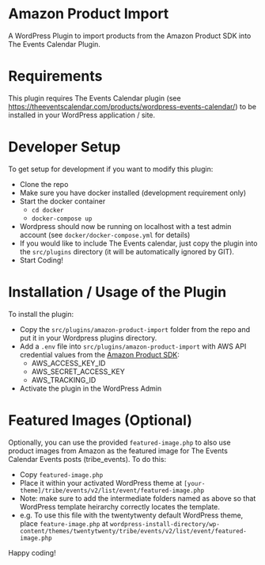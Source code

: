 # Amazon Product Import
A WordPress Plugin to import products from the Amazon Product SDK into The Events Calendar Plugin.

# Requirements

This plugin requires The Events Calendar plugin (see https://theeventscalendar.com/products/wordpress-events-calendar/) to be installed in your WordPress application / site.

# Developer Setup

To get setup for development if you want to modify this plugin:

 - Clone the repo
 - Make sure you have docker installed (development requirement only)
 - Start the docker container
   - `cd docker`
   - `docker-compose up`
 - Wordpress should now be running on localhost with a test admin account
   (see `docker/docker-compose.yml` for details)
 - If you would like to include The Events calendar, just copy the plugin into the `src/plugins` directory (it will be automatically ignored by GIT).
 - Start Coding!

# Installation / Usage of the Plugin

To install the plugin:

 - Copy the `src/plugins/amazon-product-import` folder from the repo and put it in your 
   Wordpress plugins directory.
 - Add a `.env` file into `src/plugins/amazon-product-import` with AWS API credential values from the [Amazon Product SDK](https://webservices.amazon.com/paapi5/documentation/):
   - AWS_ACCESS_KEY_ID
   - AWS_SECRET_ACCESS_KEY
   - AWS_TRACKING_ID
 - Activate the plugin in the WordPress Admin

# Featured Images (Optional)

Optionally, you can use the provided `featured-image.php` to also use product images from Amazon as the featured image for The Events Calendar Events posts (tribe_events). To do this:

 - Copy `featured-image.php`
 - Place it within your activated WordPress theme at 
    `[your-theme]/tribe/events/v2/list/event/featured-image.php`
 - Note: make sure to add the intermediate folders named as above so that WordPress template heirarchy correctly locates the template.
 - e.g. To use this file with the twentytwenty default WordPress theme, place `feature-image.php` at
 `wordpress-install-directory/wp-content/themes/twentytwenty/tribe/events/v2/list/event/featured-image.php`

Happy coding!